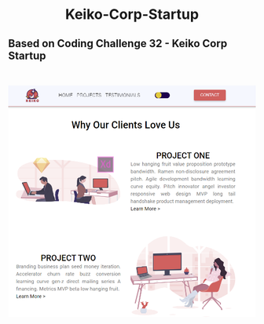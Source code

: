 <h1 align ='center'>Keiko-Corp-Startup</h1>

## Based on Coding Challenge 32 - Keiko Corp Startup

<br>

![cover](cover.png)
